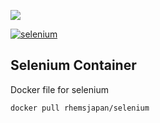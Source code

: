 ![](https://www.selenium.dev/images/selenium_4_logo.png)

[![selenium](https://badges.rhems-japan.com/api-get-dockerhub-badge.svg?owner=rhemsjapan&namespace=rhemsjapan&name=selenium&timedelta=9)](https://hub.docker.com/r/rhemsjapan/selenium ) 
## Selenium Container


Docker file for selenium


```
docker pull rhemsjapan/selenium
```